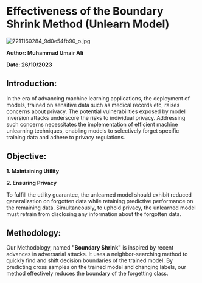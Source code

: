 # **Effectiveness of the Boundary Shrink Method (Unlearn Model)**

![7211160284_9d0e54fb90_o.jpg](https://realkm.com/wp-content/uploads/2021/09/7211160284_9d0e54fb90_o.jpg)


**Author: Muhammad Umair Ali**

**Date: 26/10/2023**
## Introduction:
In the era of advancing machine learning applications, the deployment of models, trained on sensitive data such as medical records etc, raises concerns about privacy. The potential vulnerabilities exposed by model inversion attacks underscore the risks to individual privacy.
Addressing such concerns necessitates the implementation of efficient machine unlearning techniques, enabling models to selectively forget specific training data and adhere to privacy regulations.



## Objective:

**1. Maintaining Utility**

**2. Ensuring Privacy**

To fulfill the utility guarantee, the unlearned model should exhibit reduced generalization on forgotten data while retaining predictive performance on the remaining data. Simultaneously, to uphold privacy, the unlearned model must refrain from disclosing any information about the forgotten data.

## Methodology:

Our Methodology, named **"Boundary Shrink"** is inspired by recent advances in adversarial attacks. It uses a neighbor-searching method to quickly find and shift decision boundaries of the trained model. By predicting cross samples on the trained model and changing labels, our method effectively reduces the boundary of the forgetting class.
